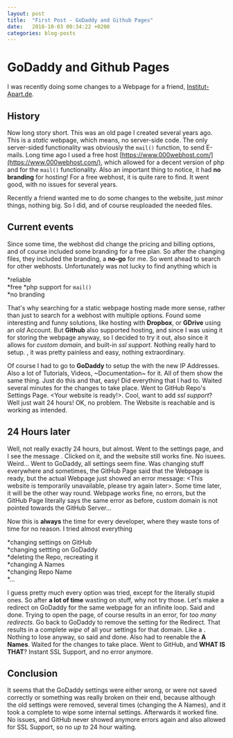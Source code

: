 ```yaml
---
layout: post
title:  "First Post - GoDaddy and Github Pages"
date:   2018-10-03 00:34:22 +0200
categories: blog-posts
---
```


# GoDaddy and Github Pages

I was recently doing some changes to a Webpage for a friend, [Institut-Apart.de](https://institut-apart.de).  

## History

Now long story short. This was an old page I created several years ago. This is a *static* webpage, which means, no server-side code. The only server-sided functionality was obviously the `mail()` function, to send E-mails. Long time ago I used a free host [https://www.000webhost.com/](https://www.000webhost.com/), which allowed for a decent version of php and for the `mail()` functionality. Also an important thing to notice, it had **no branding** for hosting! For a free webhost, it is quite rare to find. It went good, with no issues for several years.  

Recently a friend wanted me to do some changes to the website, just *minor* things, nothing big. So I did, and of course reuploaded the needed files.  

## Current events  

Since some time, the webhost did change the pricing and billing options, and of course included some branding for a free plan. So after the changing files, they included the branding, a **no-go** for me. So went ahead to search for other webhosts. Unfortunately was not lucky to find anything which is  

*reliable  
*free
*php support for `mail()`  
*no branding  

That's why searching for a static webpage hosting made more sense, rather than just to search for a webhost with multiple <unnecessary> options. Found some interesting and funny solutions, like hosting with **Dropbox**, or **GDrive** using an *old* Account. But **Github** also supported hosting, and since I was using it for storing the webpage anyway, so I decided to try it out, also since it allows for *custom domain*, and built-in *ssl support*. Nothing really hard to setup. <Surprisingly>, it was pretty painless and easy, nothing extraordinary.  

Of course I had to go to **GoDaddy** to setup the <A Name> with the new IP Addresses. Also a lot of Tutorials, Videos, ~Documentation~ for it. All of them show the same thing. Just do this and that, easy! Did everything that I had to. Waited several minutes for the changes to take place. Went to GitHub Repo's Settings Page. <Your website is ready!>. Cool, want to add *ssl support*? Well just wait 24 hours! OK, no problem. The Website is reachable and is working as intended. 

## 24 Hours later  

Well, not really exactly 24 hours, but almost. Went to the settings page, and I see the message <Your domain is not pointing towards the GitHub Page URL>. Clicked on it, and the website still works fine. No isuees. Weird... Went to GoDaddy, all settings seem fine. Was changing stuff everywhere and sometimes, the GitHub Page said that the Webpage is ready, but the actual Webpage just showed an error message: <This website is temporarily unavailable, please try again later>. Some time later, it will be the other way round. Webpage works fine, no errors, but the GitHub Page literally says the same error as before, custom domain is not pointed towards the GitHub Server...  

Now this is **always** the time for every developer, where they waste tons of time for no reason. I tried almost everything  

*changing settings on GitHub  
*changing settting on GoDaddy  
*deleting the Repo, recreating it  
*changing A Names  
*changing Repo Name  
*...  

I guess pretty much every option was tried, except for the literally stupid ones. So after **a lot of time** wasting on stuff, why not try those. Let's make a redirect on GoDaddy for the same webpage for an infinite loop. Said and done. Trying to open the page, of course results in an error, for *too many redirects*. Go back to GoDaddy to remove the setting for the Redirect. That results in a complete *wipe* of all your settings for that domain. Like a <Hard Reset>. Nothing to lose anyway, so said and done. Also had to reenable the **A Names**. Waited for the changes to take place. Went to GitHub, and **WHAT IS THAT**? Instant SSL Support, and no error anymore.  

## Conclusion  

It seems that the GoDaddy settings were either wrong, or were not saved correctly or something was really broken on their end, because although the old settings were removed, several times (changing the A Names), and it took a complete <reset> to wipe some internal settings. Afterwards it worked fine. No issues, and GitHub never showed anymore errors again and also allowed for SSL Support, so no *up to* 24 hour waiting.